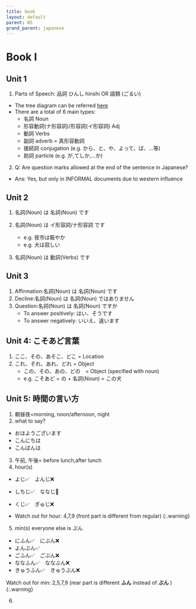 ```yaml
---
title: book
layout: default
parent: N5
grand_parent: japanese
---
```

# Book I
## Unit 1
1. Parts of Speech: 品詞 ひんし hinshi OR 語類 (ごるい)
- The tree diagram can be referred [here](https://ja.wikipedia.org/wiki/%E6%97%A5%E6%9C%AC%E8%AA%9E#/media/%E3%83%95%E3%82%A1%E3%82%A4%E3%83%AB:JapanesePartsOfSpeech.png)
- There are a total of 6 main types:
    - 名詞 Noun
    - 形容動詞(ナ形容詞)/形容詞(イ形容詞) Adj
    - 動詞 Verbs
    - 副詞 adverb = 真形容動詞
    - 接続詞 conjugation (e.g. から、と、や、よって、ば、...等)
    - 助詞 particle (e.g. が,てしか,...か)

2. Q: Are question marks allowed at the end of the sentence in Japanese?
- Ans: Yes, but only in INFORMAL documents due to western influence

## Unit 2
1. 名詞(Noun) は 名詞(Noun) です
2. 名詞(Noun) は イ形容詞/ナ形容詞 です 
    - e.g. 夜市は賑やか
    - e.g. 犬は寂しい

3. 名詞(Noun) は 動詞(Verbs) です

## Unit 3
1. Affirmation:名詞(Noun) は 名詞(Noun) です
2. Decline:名詞(Noun) は 名詞(Noun) ではありません
3. Question:名詞(Noun) は 名詞(Noun) ですか
    - To answer positively: はい、そうです
    - To answer negatively: いいえ、違います

## Unit 4: こそあど言葉
1. ここ、その、あそこ、どこ = Location
2. これ、それ、あれ、どれ = Object
    - この、その、あの、どの　= Object (specified with noun)
    - e.g. こそあど + の + 名詞(Noun) =  この犬

## Unit 5: 時間の言い方
1. 朝昼夜=morning, noon/afternoon, night
2. what to say?
- おはようございます
- こんにちは
- こんばんは

3. 午前, 午後= before lunch,after lunch
4. hour(s)
- よじ✅　よんじ❌
- しちじ✅　ななじ🤔
- くじ✅　ぎゅじ❌

- Watch out for hour: 4,7,9 (front part is different from regular)
{:.warning}

5. min(s) 
everyone else is ぷん
- にふん✅　にぶん❌
- よんぶん✅
- ごふん✅　ごぶん❌
- ななふん✅　ななぶん❌
- きゅうふん✅　きゅうぶん❌

Watch out for min: 2,5,7,9 (rear part is different **ふん** instead of **ぶん** )
{:.warning}

6. 